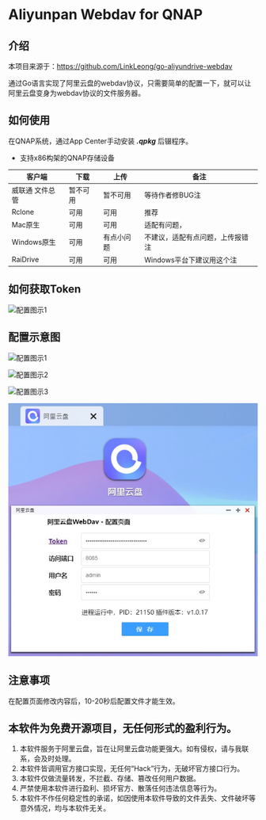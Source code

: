 # Aliyunpan Webdav for QNAP

## 介绍
本项目来源于：https://github.com/LinkLeong/go-aliyundrive-webdav

通过Go语言实现了阿里云盘的webdav协议，只需要简单的配置一下，就可以让阿里云盘变身为webdav协议的文件服务器。

## 如何使用
在QNAP系统，通过App Center手动安装 ***.qpkg*** 后辍程序。

* 支持x86构架的QNAP存储设备

| 客户端        | 下载   |  上传  |  备注  |
| --------   | --------  | --------  |--------  |
|威联通 文件总管	|  暂不可用	 | 暂不可用	| 等待作者修BUG注  |
| Rclone	| 可用	|  可用 | 推荐| 支持各个系统注  |
| Mac原生	| 可用	|  可用 | 适配有问题，| 不建议使用注  |
| Windows原生	| 可用	| 有点小问题	| 不建议，适配有点问题，上传报错注  |
| RaiDrive	| 可用	| 可用	| Windows平台下建议用这个注  |

## 如何获取Token

 ![配置图示1](https://cheen.cn/wp-content/uploads/2021/09/gettoken.gif)

## 配置示意图
 
 ![配置图示1](https://cheen.cn/wp-content/uploads/2021/09/AppCenter.jpg)
 
 ![配置图示2](https://cheen.cn/wp-content/uploads/2021/09/get.jpg)
  
 ![配置图示3](https://cheen.cn/wp-content/uploads/2021/09/yes.jpg)
 
  ![配置图示4](https://github.com/iranee/qnap-aliyunpan-webdav/raw/main/show.jpg)
 
## 注意事项
在配置页面修改内容后，10-20秒后配置文件才能生效。

## 本软件为免费开源项目，无任何形式的盈利行为。
 1. 本软件服务于阿里云盘，旨在让阿里云盘功能更强大。如有侵权，请与我联系，会及时处理。
 2. 本软件皆调用官方接口实现，无任何“Hack”行为，无破坏官方接口行为。
 3. 本软件仅做流量转发，不拦截、存储、篡改任何用户数据。
 4. 严禁使用本软件进行盈利、损坏官方、散落任何违法信息等行为。
 5. 本软件不作任何稳定性的承诺，如因使用本软件导致的文件丢失、文件破坏等意外情况，均与本软件无关。
